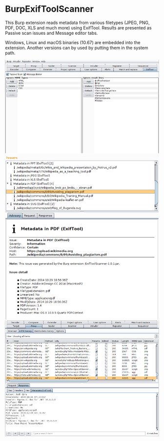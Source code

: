 # BurpExifToolScanner
This Burp extension reads metadata from various filetypes (JPEG, PNG, PDF, DOC, XLS and much more) using ExifTool. Results are presented as Passive scan issues and Message editor tabs.

Windows, Linux and macOS binaries (10.67) are embedded into the extension. Another versions can by used by putting them in the system path.

![screen 3](https://raw.githubusercontent.com/LogicalTrust/materials/master/burp-exiftoolscanner/3.png)
![screen 1](https://raw.githubusercontent.com/LogicalTrust/materials/master/burp-exiftoolscanner/1.png)
![screen 2](https://raw.githubusercontent.com/LogicalTrust/materials/master/burp-exiftoolscanner/2.png)
